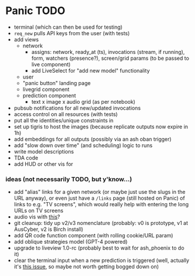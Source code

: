 # Panic TODO

- terminal (which can then be used for testing)
- `req_new` pulls API keys from the user (with tests)
- add views
  - network
    - assigns: network, ready_at (ts), invocations (stream, if running), form,
      watchers (presence?), screen/grid params (to be passed to live component)
    - add LiveSelect for "add new model" functionality
  - user
  - "panic button" landing page
  - livegrid component
  - prediction component
    - text x image x audio grid (as per notebook)
- pubsub notifications for all new/updated invocations
- access control on all resources (with tests)
- put all the identities/unique constraints in
- set up tigris to host the images (because replicate outputs now expire in 1h)
- add embeddings for all outputs (possibly via an ash oban trigger)
- add "slow down over time" (and scheduling) logic to runs
- write model descriptions
- TDA code
- add HUD or other vis for

### ideas (not necessarily TODO, but y'know...)

- add "alias" links for a given network (or maybe just use the slugs in the URL
  anyway), or even just have a `/links` page (still hosted on Panic) of links to
  e.g. "TV screens", which would really help with entering the long URLs on TV
  screens
- audio vis with [this](https://audiomotion.dev/demo/multi.html)?
- git cleanup: tidy up v2/v3 nomenclature (probably: v0 is prototype, v1 at
  AusCyber, v2 is Birch install)
- add QR code function component (with rolling cookie/URL param)
- add oblique strategies model (GPT-4 powered)
- upgrade to liveview 1.0-rc (probably best to wait for ash_phoenix to do it)
- clear the terminal input when a new prediction is triggered (well, actually
  it's
  [this issue](https://github.com/phoenixframework/phoenix_live_view/issues/624),
  so maybe not worth getting bogged down on)

